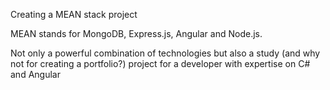 Creating a MEAN stack project

MEAN stands for MongoDB, Express.js, Angular and Node.js.

Not only a powerful combination of technologies but also a study (and why not for creating a portfolio?) project for a developer with expertise on C# and Angular
